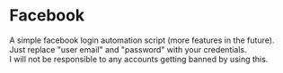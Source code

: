 # Facebook
 
A simple facebook login automation script (more features in the future). Just replace "user email" and "password" with your credentials.
<br>I will not be responsible to any accounts getting banned by using this.
